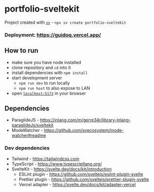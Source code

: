 # portfolio-sveltekit

Project created with [`sv`](https://github.com/sveltejs/cli) - `npx sv create portfolio-sveltekit`

### Deployment: https://guidoq.vercel.app/

## How to run

- make sure you have node installed
- clone repository and `cd` into it
- install dependencies with `npm install`
- start development server
    - `npm run dev` to run locally
    - `npm run host` to also expose to LAN
- open [`localhost:5173`](http://localhost:5173) in your browser

## Dependencies

- ParaglideJS - https://inlang.com/m/gerre34r/library-inlang-paraglideJs/sveltekit
- ModeWatcher - https://github.com/svecosystem/mode-watcher#readme

### Dev dependencies

- Tailwind - https://tailwindcss.com
- TypeScript - https://www.typescriptlang.org/
- SvelteKit - https://svelte.dev/docs/kit/introduction
    - ESLint plugin - https://github.com/sveltejs/eslint-plugin-svelte
    - Prettier plugin - https://github.com/sveltejs/prettier-plugin-svelte
    - Vercel adapter - https://svelte.dev/docs/kit/adapter-vercel